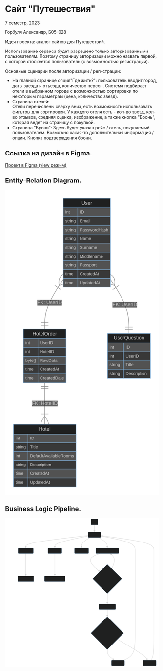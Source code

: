 # Сайт "Путешествия"  
7 семестр, 2023

Горбуля Александр, Б05-028

Идея проекта: аналог сайтов для Путешествий.

Использование сервиса будет разрешено только авторизованными пользователям. Поэтому страницу авторизации можно назвать первой, с которой столкнется пользователь (с возможностью регистрации).

Основные сценарии после авторизации / регистрации:

- На главной странице опция"Где жить?": пользователь вводит город, даты заезда и отъезда, количество персон. Система подбирает отели в выбранном городе с возможностью сортировки по некоторым параметрам (цена, количество звезд).
- Страница отелей:  
Отели перечислены сверху вниз, есть возможность использовать фильтры для сортировки.
У каждого отеля есть - кол-во звезд, кол-во отзывов, средняя оценка, изображение, а также кнопка "Бронь", которая ведет на страницу с покупкой.
- Страница "Брони":
Здесь будет указан рейс / отель, покупаемый пользователем. Возможно какая-то дополнительная информация / опции. Кнопка подтверждения брони.

## Ссылка на дизайн в Figma.

[Проект в Figma (view режим)](https://www.figma.com/file/NzLt5FEvc58SSfeE6gVSAl/Travel-Go?type=design&node-id=0%3A1&mode=design&t=m5OOaWEUxNn41kkl-1)  

## Entity-Relation Diagram.

![ERD](backend/images/erd.svg)

## Business Logic Pipeline.

![BLP](backend/images/blp.svg)